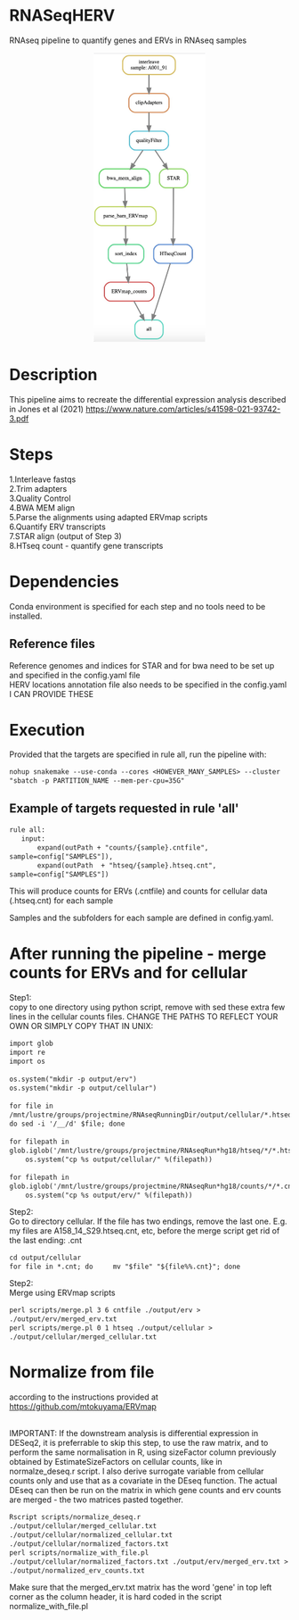 # RNASeqHERV
RNAseq pipeline to quantify genes and ERVs in RNAseq samples

<div align="center">
    <img src="RNAseq.jpg" width="200px"</img> 
</div>


# Description
This pipeline aims to recreate the differential expression analysis described in Jones et al (2021) https://www.nature.com/articles/s41598-021-93742-3.pdf

# Steps

1.Interleave fastqs <br>
2.Trim adapters  <br>
3.Quality Control  <br>
4.BWA MEM align  <br>
5.Parse the alignments using adapted ERVmap scripts  <br>
6.Quantify ERV transcripts <br>
7.STAR align (output of Step 3)  <br>
8.HTseq count - quantify gene transcripts   <br>

# Dependencies
Conda environment is specified for each step and no tools need to be installed.

## Reference files

Reference genomes and indices for STAR and for bwa need to be set up and specified in the config.yaml file <br>
HERV locations annotation file also needs to be specified in the config.yaml
<br>I CAN PROVIDE THESE 

# Execution

Provided that the targets are specified in rule all, run the pipeline with:

```
nohup snakemake --use-conda --cores <HOWEVER_MANY_SAMPLES> --cluster "sbatch -p PARTITION_NAME --mem-per-cpu=35G" 
```

## Example of targets requested in rule 'all'
 ```
rule all:
    input:
        expand(outPath + "counts/{sample}.cntfile", sample=config["SAMPLES"]), 
        expand(outPath  + "htseq/{sample}.htseq.cnt", sample=config["SAMPLES"])
  ```
  This will produce counts for ERVs (.cntfile) and counts for cellular data (.htseq.cnt) for each sample
  
  Samples and the subfolders for each sample are defined in config.yaml. 
  
  # After running the pipeline - merge counts for ERVs and for cellular
  
  Step1: <br>
  copy to one directory using python script, remove with sed these extra few lines in the cellular counts files. CHANGE THE PATHS TO REFLECT YOUR OWN OR SIMPLY COPY THAT IN UNIX: <br>
  
  ```
import glob
import re
import os

os.system("mkdir -p output/erv")
os.system("mkdir -p output/cellular")

for file in /mnt/lustre/groups/projectmine/RNAseqRunningDir/output/cellular/*.htseq.cnt; do sed -i '/__/d' $file; done

for filepath in glob.iglob('/mnt/lustre/groups/projectmine/RNAseqRun*hg18/htseq/*/*.htseq.cnt'):
      os.system("cp %s output/cellular/" %(filepath))

for filepath in glob.iglob('/mnt/lustre/groups/projectmine/RNAseqRun*hg18/counts/*/*.cntfile'):
      os.system("cp %s output/erv/" %(filepath))
```
 
 Step2: <br>
 Go to directory cellular. If the file has two endings, remove the last one.  E.g. my files are A158_14_S29.htseq.cnt, etc, before the merge script get rid of the last ending: .cnt
 
 ```
 cd output/cellular
 for file in *.cnt; do     mv "$file" "${file%%.cnt}"; done
 ```
 
  Step2:<br>
  Merge using ERVmap scripts <br>
  ```
  perl scripts/merge.pl 3 6 cntfile ./output/erv > ./output/erv/merged_erv.txt
  perl scripts/merge.pl 0 1 htseq ./output/cellular > ./output/cellular/merged_cellular.txt
```
# Normalize from file
according to the instructions provided at https://github.com/mtokuyama/ERVmap

<br>IMPORTANT: If the downstream analysis is differential expression in DESeq2, it is preferrable to skip this step, to use the raw matrix, and to perform the same normalisation in R, using sizeFactor column previously obtained by EstimateSizeFactors on cellular counts, like in normalze_deseq.r script. I also derive surrogate variable from cellular counts only and use that as a covariate in the DEseq function. The actual DEseq can then be run on the matrix in which gene counts and erv counts are merged - the two matrices pasted together. 

```
Rscript scripts/normalize_deseq.r  ./output/cellular/merged_cellular.txt ./output/cellular/normalized_cellular.txt ./output/cellular/normalized_factors.txt
perl scripts/normalize_with_file.pl ./output/cellular/normalized_factors.txt ./output/erv/merged_erv.txt > ./output/normalized_erv_counts.txt
```
Make sure that the merged_erv.txt matrix has the word 'gene' in top left corner as the column header, it is hard coded in the script normalize_with_file.pl
